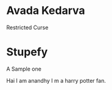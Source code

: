# Avada Kedarva
  Restricted Curse

# Stupefy

A Sample one

Hai 
  I am anandhy I m a harry potter fan.
